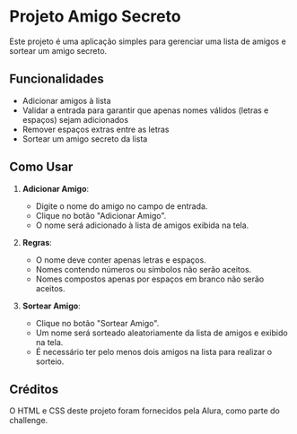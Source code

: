 # Projeto Amigo Secreto

Este projeto é uma aplicação simples para gerenciar uma lista de amigos e sortear um amigo secreto.

## Funcionalidades

- Adicionar amigos à lista
- Validar a entrada para garantir que apenas nomes válidos (letras e espaços) sejam adicionados
- Remover espaços extras entre as letras
- Sortear um amigo secreto da lista

## Como Usar

1. **Adicionar Amigo**:
   - Digite o nome do amigo no campo de entrada.
   - Clique no botão "Adicionar Amigo".
   - O nome será adicionado à lista de amigos exibida na tela.

2. **Regras**:
   - O nome deve conter apenas letras e espaços.
   - Nomes contendo números ou símbolos não serão aceitos.
   - Nomes compostos apenas por espaços em branco não serão aceitos.

3. **Sortear Amigo**:
   - Clique no botão "Sortear Amigo".
   - Um nome será sorteado aleatoriamente da lista de amigos e exibido na tela.
   - É necessário ter pelo menos dois amigos na lista para realizar o sorteio.

## Créditos

O HTML e CSS deste projeto foram fornecidos pela Alura, como parte do challenge.